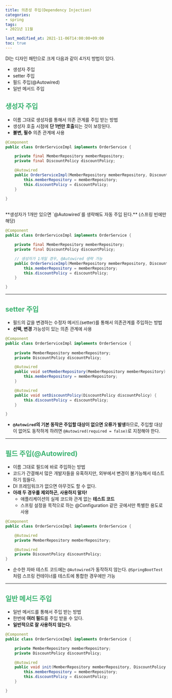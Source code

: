 ```yaml
---
title: 의존성 주입(Dependency Injection)
categories:
- spring
tags: 
- 2021년 11월

last_modified_at: 2021-11-06T14:00:00+09:00
toc: true
---
```


DI는 디자인 패턴으로 크게 다음과 같이 4가지 방법이 있다.
- 생성자 주입
- setter 주입
- 필드 주입(@Autowired)
- 일반 메서드 주입

## <span style="color:MediumSeaGreen">생성자 주입</span>
- 이름 그대로 생성자를 통해서 의존 관계를 주입 받는 방법
- 생성자 호출 시점에 **단 1번만 호출**되는 것이 보장된다.
- **불변, 필수** 의존 관계에 사용

```java
@Component
public class OrderServiceImpl implements OrderService {

    private final MemberRepository memberRepository;
    private final DiscountPolicy discountPolicy;

    @Autowired
    public OrderServiceImpl(MemberRepository memberRepository, DiscountPolicy discountPolicy) {
        this.memberRepository = memberRepository;
        this.discountPolicy = discountPolicy;
    }

}
```  
<br>
**생성자가 1개만 있으면 `@Autowired`를 생략해도 자동 주입 된다.** (스프링 빈에만 해당)

```java
@Component
public class OrderServiceImpl implements OrderService {

    private final MemberRepository memberRepository;
    private final DiscountPolicy discountPolicy;

    // 생성자가 1개일 경우, @Autowired 생략 가능
    public OrderServiceImpl(MemberRepository memberRepository, DiscountPolicy discountPolicy) {
        this.memberRepository = memberRepository;
        this.discountPolicy = discountPolicy;
    }

}
```  

***

## <span style="color:MediumSeaGreen">setter 주입</span>
- 필드의 값을 변경하는 수정자 메서드(setter)를 통해서 의존관계를 주입하는 방법
- **선택, 변경** 가능성이 있는 의존 관계에 사용

```java
@Component
public class OrderServiceImpl implements OrderService {
    
    private MemberRepository memberRepository;
    private DiscountPolicy discountPolicy;

    @Autowired
    public void setMemberRepository(MemberRepository memberRepository) {
        this.memberRepository = memberRepository;
    }

    @Autowired
    public void setDiscountPolicy(DiscountPolicy discountPolicy) {
        this.discountPolicy = discountPolicy;
    }

}
```
- **`@Autowired`의 기본 동작은 주입할 대상이 없으면 오류가 발생**하므로, 주입할 대상이 없어도 동작하게 하려면 `@Autowired(required = false)`로 지정해야 한다.

***

## <span style="color:MediumSeaGreen">필드 주입(@Autowired)</span>
- 이름 그대로 필드에 바로 주입하는 방법
- 코드가 간결해서 많은 개발자들을 유혹하지만, 외부에서 변경이 불가능해서 테스트 하기 힘들다.
- DI 프레임워크가 없으면 아무것도 할 수 없다.
- **아래 두 경우를 제외하곤, 사용하지 말자!**
    - 애플리케이션의 실제 코드와 관계 없는 **테스트 코드**
    - 스프링 설정을 목적으로 하는 @Configuration 같은 곳에서만 특별한 용도로 사용

```java
@Component
public class OrderServiceImpl implements OrderService {

    @Autowired
    private MemberRepository memberRepository;

    @Autowired
    private DiscountPolicy discountPolicy;
}
```
- 순수한 자바 테스트 코드에는 `@Autowired`가 동작하지 않는다. `@SpringBootTest`처럼 스프링 컨테이너를 테스트에 통합한 경우에만 가능

***

## <span style="color:MediumSeaGreen">일반 메서드 주입</span>
- 일반 메서드를 통해서 주입 받는 방법
- 한번에 **여러 필드**를 주입 받을 수 있다.
- **일반적으로 잘 사용하지 않는다.**

```java
@Component
public class OrderServiceImpl implements OrderService {

    private MemberRepository memberRepository;
    private DiscountPolicy discountPolicy;

    @Autowired
    public void init(MemberRepository memberRepository, DiscountPolicy discountPolicy) {
        this.memberRepository = memberRepository;
        this.discountPolicy = discountPolicy;
    }

}
```

